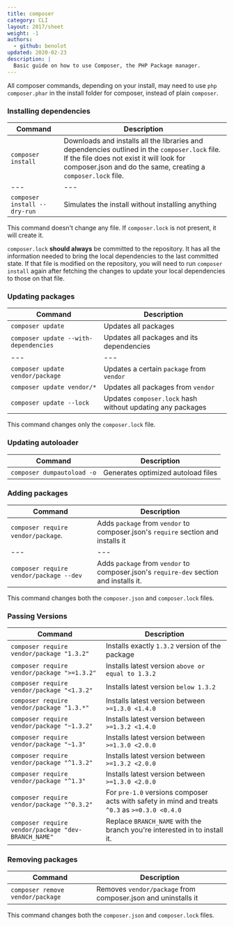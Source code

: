 ```yaml
---
title: composer
category: CLI
layout: 2017/sheet
weight: -1
authors:
  - github: benolot
updated: 2020-02-23
description: |
  Basic guide on how to use Composer, the PHP Package manager.
---
```


All composer commands, depending on your install, may need to use `php composer.phar` in the install folder for composer, instead of plain `composer`.

### Installing dependencies
    
| Command                                | Description                                                  |
| ---                                    | ---                                                          |
| `composer install`                     | Downloads and installs all the libraries and dependencies outlined in the `composer.lock` file. If the file does not exist it will look for composer.json and do the same, creating a `composer.lock` file.                          |
| ---                                    | ---                                                          |
| `composer install --dry-run`           | Simulates the install without installing anything            |

This command doesn't change any file. If `composer.lock` is not present, it will create it.

`composer.lock` **should always** be committed to the repository. It has all the information needed to bring the 
local dependencies to the last committed state. If that file is modified on the repository, you will need to run 
`composer install` again after fetching the changes to update your local dependencies to those on that file.

### Updating packages

| Command                                       | Description                     |
| ---                                           | ---                             |
| `composer update`                             | Updates all packages             |
| `composer update --with-dependencies`         | Updates all packages and its dependencies             |
| ---                                           | ---                             |
| `composer update vendor/package`              | Updates a certain `package` from `vendor`        |
| `composer update vendor/*`                    | Updates all packages from `vendor` |
| `composer update --lock`                      | Updates `composer.lock` hash without updating any packages |

This command changes only the `composer.lock` file.

### Updating autoloader

| Command                    | Description                        |
| ---                        | ---                                |
| `composer dumpautoload -o` | Generates optimized autoload files |

### Adding packages

| Command                          | Description                                                 |
| ---                              | ---                                                         |
| `composer require vendor/package`.      | Adds `package` from `vendor` to composer.json's `require` section and installs it             |
| ---                              | ---                                                         |
| `composer require vendor/package --dev` | Adds `package` from `vendor` to composer.json's `require-dev` section and installs it.            |

This command changes both the `composer.json` and `composer.lock` files.

### Passing Versions

| Command                          | Description                                                 |
| ---                              | ---                                                         |
| `composer require vendor/package "1.3.2"`      | Installs exactly `1.3.2` version of the package             |
| `composer require vendor/package ">=1.3.2"`      | Installs latest version `above or equal to 1.3.2`             |
| `composer require vendor/package "<1.3.2"`      | Installs latest version `below 1.3.2`             |
| `composer require vendor/package "1.3.*"`      | Installs latest version between `>=1.3.0 <1.4.0`             |
| `composer require vendor/package "~1.3.2"`      | Installs latest version between `>=1.3.2 <1.4.0`             |
| `composer require vendor/package "~1.3"`      | Installs latest version between `>=1.3.0 <2.0.0`             |
| `composer require vendor/package "^1.3.2"`      | Installs latest version between `>=1.3.2 <2.0.0`             |
| `composer require vendor/package "^1.3"`      | Installs latest version between `>=1.3.0 <2.0.0`             |
| `composer require vendor/package "^0.3.2"`      | For `pre-1.0` versions composer acts with safety in mind and treats `^0.3` as `>=0.3.0 <0.4.0`            |
| `composer require vendor/package "dev-BRANCH_NAME"`      | Replace `BRANCH_NAME` with the branch you're interested in to install it.            |

### Removing packages

| Command                   | Description                                                 |
| ---                       | ---                                                         |
| `composer remove vendor/package` | Removes `vendor/package` from composer.json and uninstalls it      |

This command changes both the `composer.json` and `composer.lock` files.
